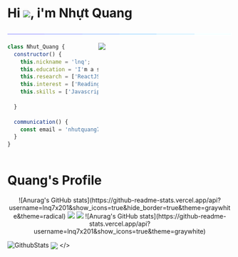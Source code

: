 # Hi <img src="https://em-content.zobj.net/source/microsoft-teams/337/waving-hand_1f44b.png" width="50">, i'm Nhựt Quang 
<img src="https://github.com/MLX15/MLX15/blob/master/a.gif"></a>

<img align="right" width="300px"  src="https://media.tenor.com/ITc1hNBSH_wAAAAM/coding-typing.gif" />

```javascript
class Nhut_Quang {
  constructor() {
    this.nickname = 'lnq';
    this.education = 'I'm a student studying at HUFI university and ';
    this.research = ['ReactJS' ,'Machine Learning', 'Blockchain', 'Cyber Security'];
    this.interest = ['Reading', 'Coding', 'Trading','Travel', 'Cooking'];
    this.skills = ['Javascript','Python','Typescript','C/C++'];
   
  }

  communication() {
    const email = 'nhutquang7x2o1@gmail.com';
  }
}



```
# Quang's Profile

<p align="center">
  ![Anurag's GitHub stats](https://github-readme-stats.vercel.app/api?username=lnq7x201&show_icons=true&hide_border=true&theme=graywhite&theme=radical)
  <img 
       src ="https://github-readme-stats.vercel.app/api?username=lnq7x201&show_icons=true&hide_border=true&theme=graywhite&include_all_commits=true&count_private=true" 
       width = 460
  />
  <img 
       src ="https://github-readme-stats.vercel.app/api/top-langs/?username=lnq7x201&layout=compact&hide_border=true&langs_count=10&theme=graywhite&include_all_commits=true&count_private=true" 
       width = 340
  />
  ![Anurag's GitHub stats](https://github-readme-stats.vercel.app/api?username=lnq7x201&show_icons=true&theme=graywhite)
  
  
  ![GithubStats](https://github-readme-stats.vercel.app/api?username=lnq7x201&show_icons=True&theme=cobalt)
  <img align="center"  src="https://github-readme-stats.vercel.app/api/top-langs?username=lnq7x201&show_icons=true&theme=highcontrast"/>
</>




